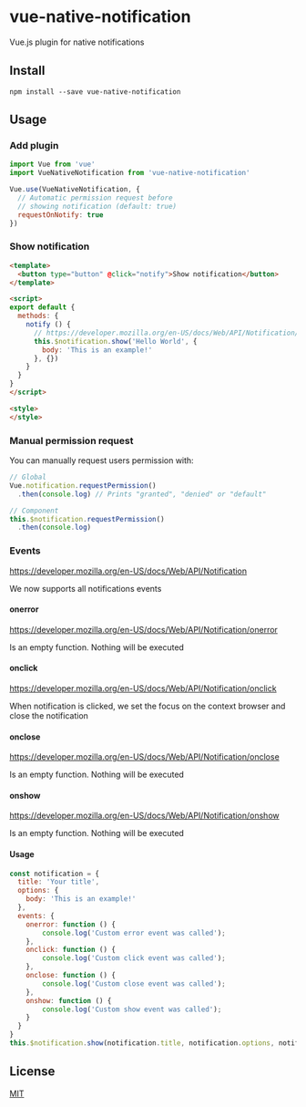 # vue-native-notification

Vue.js plugin for native notifications

## Install

```
npm install --save vue-native-notification
```

## Usage

### Add plugin

```javascript
import Vue from 'vue'
import VueNativeNotification from 'vue-native-notification'

Vue.use(VueNativeNotification, {
  // Automatic permission request before
  // showing notification (default: true)
  requestOnNotify: true
})
```

### Show notification

```html
<template>
  <button type="button" @click="notify">Show notification</button>
</template>

<script>
export default {
  methods: {
    notify () {
      // https://developer.mozilla.org/en-US/docs/Web/API/Notification/Notification#Parameters
      this.$notification.show('Hello World', {
        body: 'This is an example!'
      }, {})
    }
  }
}
</script>

<style>
</style>
```

### Manual permission request

You can manually request users permission with:

```javascript
// Global
Vue.notification.requestPermission()
  .then(console.log) // Prints "granted", "denied" or "default"

// Component
this.$notification.requestPermission()
  .then(console.log)
```

### Events

https://developer.mozilla.org/en-US/docs/Web/API/Notification

We now supports all notifications events

#### onerror

https://developer.mozilla.org/en-US/docs/Web/API/Notification/onerror

Is an empty function. Nothing will be executed

#### onclick

https://developer.mozilla.org/en-US/docs/Web/API/Notification/onclick

When notification is clicked, we set the focus on the context browser and close the notification

#### onclose

https://developer.mozilla.org/en-US/docs/Web/API/Notification/onclose

Is an empty function. Nothing will be executed

#### onshow

https://developer.mozilla.org/en-US/docs/Web/API/Notification/onshow

Is an empty function. Nothing will be executed

#### Usage

```javascript
const notification = {
  title: 'Your title',
  options: {
    body: 'This is an example!'
  },
  events: {
    onerror: function () {
        console.log('Custom error event was called');
    },
    onclick: function () {
        console.log('Custom click event was called');
    },
    onclose: function () {
        console.log('Custom close event was called');
    },
    onshow: function () {
        console.log('Custom show event was called');
    }
  }
}
this.$notification.show(notification.title, notification.options, notification.events)
```

## License

[MIT](LICENSE.md)
